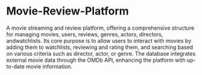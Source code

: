 # Movie-Review-Platform

A movie streaming and review platform, offering a comprehensive structure for managing movies, users, reviews, genres, actors, directors, andwatchlists. Its core purpose is to allow users to interact with movies by adding them to watchlists, reviewing and rating them, and searching based on various criteria such as director, actor, or genre. The database integrates external movie data through the OMDb API, enhancing the platform with up-to-date movie information.
